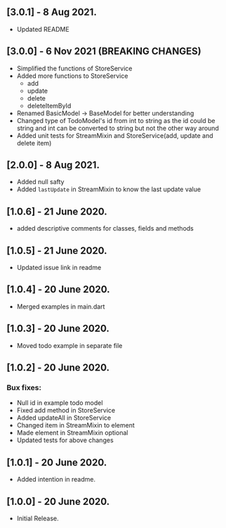 ## [3.0.1] - 8 Aug 2021.
- Updated README

## [3.0.0] - 6 Nov 2021 (BREAKING CHANGES)
- Simplified the functions of StoreService
- Added more functions to StoreService
    - add
    - update
    - delete
    - deleteItemById
- Renamed BasicModel -> BaseModel for better understanding
- Changed type of TodoModel's id from int to string as the id could be string and int can be converted to string but not the other way around
- Added unit tests for StreamMixin and StoreService(add, update and delete item)

## [2.0.0] - 8 Aug 2021.
- Added null safty
- Added `lastUpdate` in StreamMixin to know the last update value

## [1.0.6] - 21 June 2020.
- added descriptive comments for classes, fields and methods

## [1.0.5] - 21 June 2020.
- Updated issue link in readme

## [1.0.4] - 20 June 2020.
- Merged examples in main.dart

## [1.0.3] - 20 June 2020.
- Moved todo example in separate file

## [1.0.2] - 20 June 2020.
### Bux fixes:
- Null id in example todo model
- Fixed add method in StoreService
- Added updateAll in StoreService
- Changed item in StreamMixin to element
- Made element in StreamMixin optional
- Updated tests for above changes

## [1.0.1] - 20 June 2020.
- Added intention in readme.

## [1.0.0] - 20 June 2020.
- Initial Release.

